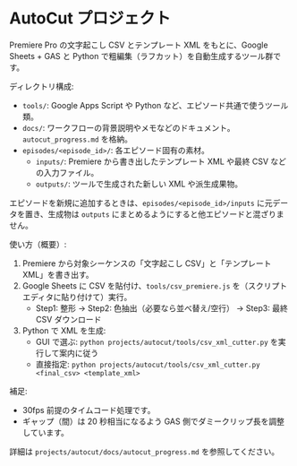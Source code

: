 # AutoCut プロジェクト

Premiere Pro の文字起こし CSV とテンプレート XML をもとに、Google Sheets + GAS と Python で粗編集（ラフカット）を自動生成するツール群です。

ディレクトリ構成:
- `tools/`: Google Apps Script や Python など、エピソード共通で使うツール類。
- `docs/`: ワークフローの背景説明やメモなどのドキュメント。`autocut_progress.md` を格納。
- `episodes/<episode_id>/`: 各エピソード固有の素材。
  - `inputs/`: Premiere から書き出したテンプレート XML や最終 CSV などの入力ファイル。
  - `outputs/`: ツールで生成された新しい XML や派生成果物。

エピソードを新規に追加するときは、`episodes/<episode_id>/inputs` に元データを置き、生成物は `outputs` にまとめるようにすると他エピソードと混ざりません。

使い方（概要）:
1. Premiere から対象シーケンスの「文字起こし CSV」と「テンプレート XML」を書き出す。
2. Google Sheets に CSV を貼付け、`tools/csv_premiere.js` を（スクリプトエディタに貼り付けて）実行。
   - Step1: 整形 → Step2: 色抽出（必要なら並べ替え/空行） → Step3: 最終 CSV ダウンロード
3. Python で XML を生成:
   - GUI で選ぶ: `python projects/autocut/tools/csv_xml_cutter.py` を実行して案内に従う
   - 直接指定: `python projects/autocut/tools/csv_xml_cutter.py <final_csv> <template_xml>`

補足:
- 30fps 前提のタイムコード処理です。
- ギャップ（間）は 20 秒相当になるよう GAS 側でダミークリップ長を調整しています。

詳細は `projects/autocut/docs/autocut_progress.md` を参照してください。
